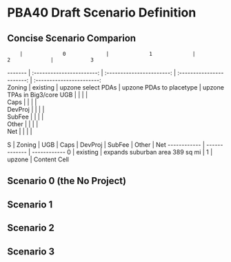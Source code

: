 # PBA40 Draft Scenario Definition

## Concise Scenario Comparion

        |             0             |             1             |             2             |            3
------- | :-----------------------: | :-----------------------: | :-----------------------: | :-----------------------:          
Zoning  | existing                  | upzone select PDAs        | upzone PDAs to placetype  | upzone TPAs in Big3/core
UGB     |                           |                           |                           |                          
Caps    |                           |                           |                           |                         
DevProj |                           |                           |                           |                         
SubFee  |                           |                           |                           |                         
Other   |                           |                           |                           |                         
Net     |                           |                           |                           |                         
                         
                         
                         
                         
S | Zoning   | UGB | Caps | DevProj | SubFee | Other | Net
------------ | ------------- | ------------
0 | existing | expands suburban area 389 sq mi |
1 | upzone   | Content Cell





## Scenario 0 (the No Project)



## Scenario 1


## Scenario 2


## Scenario 3


